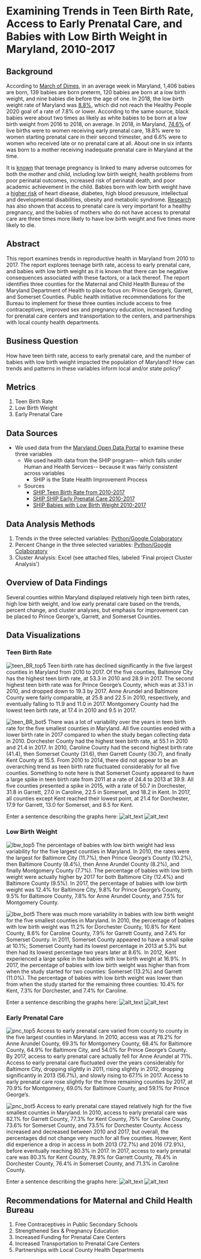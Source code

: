 # Examining Trends in Teen Birth Rate, Access to Early Prenatal Care, and Babies with Low Birth Weight in Maryland, 2010-2017

## Background
According to [March of Dimes](https://www.marchofdimes.org/Peristats/ViewTopic.aspx?reg=24&top=1&lev=0&slev=4), in an average week in Maryland, 1,406 babies are born, 139 babies are born preterm, 120 babies are born at a low birth weight, and nine babies die before the age of one. In 2018, the low birth weight rate of Maryland was [8.8%](https://www.marchofdimes.org/Peristats/ViewTopic.aspx?reg=24&top=4&lev=0&slev=4), which did not reach the Healthy People 2020 goal of a rate of 7.8% or lower. According to the same source, black babies were about two times as likely as white babies to be born at a low birth weight from 2016 to 2018, on average. In 2018, in Maryland, [74.6%](https://www.marchofdimes.org/peristats/ViewTopic.aspx?reg=24&top=5&lev=0&slev=4) of live births were to women receiving early prenatal care, 18.8% were to women starting prenatal care in their second trimester, and 6.6% were to women who received late or no prenatal care at all. About one in six infants was born to a mother receiving inadequate prenatal care in Maryland at the time. 

It is [known](https://www.ncbi.nlm.nih.gov/books/NBK219236/) that teenage pregnancy is linked to many adverse outcomes for both the mother and child, including low birth weight, health problems from poor perinatal outcomes, increased risk of perinatal death, and poor academic achievement in the child. Babies born with low birth weight have a [higher risk](https://www.marchofdimes.org/complications/low-birthweight.aspx.) of heart disease, diabetes, high blood presusure, intellectual and developmental disabilities, obesity and metabolic syndrome. [Research](https://www.womenshealth.gov/a-z-topics/prenatal-care) has also shown that access to prenatal care is very important for a healthy pregnancy, and the babies of mothers who do not have access to prenatal care are three times more likely to have low birth weight and five times more likely to die. 

## Abstract

This report examines trends in reproductive health in Maryland from 2010 to 2017. The report explores teenage birth rate, access to early prenatal care, and babies with low birth weight as it is known that there can be negative consequences associated with these factors, or a lack thereof. The report identifies three counties for the Maternal and Child Health Bureau of the Maryland Department of Health to place focus on: Prince George’s, Garrett, and Somerset Counties. Public health initiative recommendations for the Bureau to implement for these three ounties include access to free contraceptives, improved sex and pregnancy education, increased funding for prenatal care centers and transportation to the centers, and partnerships with local county health departments. 

## Business Question 
How have teen birth rate, access to early prenatal care, and the number of babies with low birth weight impacted the population of Maryland? How can trends and patterns in these variables inform local and/or state policy?

## Metrics 
1. Teen Birth Rate 
2. Low Birth Weight
3. Early Prenatal Care 

## Data Sources
 - We used data from the [Maryland Open Data Portal](https://opendata.maryland.gov/) to examine these three variables
   - We used health data from the SHIP program-- which falls under Human and Health Services-- because it was fairly consistent across variables
      - SHIP is the State Health Improvement Process
   - Sources
      - [SHIP Teen Birth Rate from 2010-2017](https://opendata.maryland.gov/Health-and-Human-Services/SHIP-Teen-Birth-Rate-2010-2017/t8wg-hb7j)
      - [SHIP SHIP Early Prenatal Care 2010-2017](https://opendata.maryland.gov/Health-and-Human-Services/SHIP-Early-Prenatal-Care-2010-2017/48en-6hyz)
      - [SHIP Babies with Low Birth Weight 2010-2017](https://opendata.maryland.gov/Health-and-Human-Services/SHIP-Babies-with-Low-Birth-Weight-2010-2017/cyet-5jd3)

## Data Analysis Methods
1. Trends in the three selected variables: [Python/Google Colaboratory](https://colab.research.google.com/drive/1rCYgMpQ4OhVQOAhwA8zNrKPrlClOcgUA?usp=sharing)
2. Percent Change in the three selected variables: [Python/Google Colaboratory](https://colab.research.google.com/drive/1QUmTvWJn7qQ4KBY9saS84pE6xG56tdcX?usp=sharing)
3. Cluster Analysis: Excel (see attached files, labeled 'Final project Cluster Analysis') 

## Overview of Data Findings 

Several counties within Maryland displayed relatively high teen birth rates, high low birth weight, and low early prenatal care based on the trends, percent change, and cluster analyses, but emphasis for improvement can be placed to Prince George's, Garrett, and Somerset Counties.

## Data Visualizations 

### **Teen Birth Rate** 

![teen_BR_top5](https://user-images.githubusercontent.com/70858878/102546489-b49dca80-4085-11eb-9c94-2395c384a639.png)
Teen birth rate has declined significantly in the five largest counties in Maryland from 2010 to 2017. Of the five counties, Baltimore City has the highest teen birth rate, at 53.3 in 2010 and 28.9 in 2017. The second highest teen birth rate was for Prince George’s County, which was at 33.1 in 2010, and dropped down to 19.3 by 2017. Anne Arundel and Baltimore County were fairly comparable, at 25.8 and 22.5 in 2010, respectively, and eventually falling to 11.9 and 11.0 in 2017. Montgomery County had the lowest teen birth rate, at 17.4 in 2010 and 9.5 in 2017. 

![teen_BR_bot5](https://user-images.githubusercontent.com/70858878/102546539-cb442180-4085-11eb-8841-f9bae7e77e76.png)
There was a lot of variability over the years in teen birth rate for the five smallest counties in Maryland. All five counties ended with a lower birth rate in 2017 compared to when the study began collecting data in 2010. Dorchester County had the highest teen birth rate, at 55.1 in 2010 and 21.4 in 2017. In 2010, Caroline County had the second highest birth rate (41.4), then Somerset County (31.6), then Garrett County (30.7), and finally Kent County at 15.5. From 2010 to 2014, there did not appear to be an overarching trend as teen birth rate fluctuated considerably for all five counties. Something to note here is that Somerset County appeared to have a large spike in teen birth rate from 2011 at a rate of 24.4 to 2013 at 39.9. All five counties presented a spike in 2015, with a rate of 50.7 in Dorchester, 31.8 in Garrett, 27.0 in Caroline, 22.5 in Somerset, and 18.2 in Kent. In 2017, all counties except Kent reached their lowest point, at 21.4 for Dorchester, 17.9 for Garrett, 13.0 for Somerset, and 8.5 for Kent. 


Enter a sentence describing the graphs here:
![alt_text](change-tbr-big.png) 
![alt_text](change-tbr-small.png) 

### **Low Birth Weight** 

![lbw_top5](https://user-images.githubusercontent.com/70858878/102546683-ffb7dd80-4085-11eb-80a7-328255c0223e.png)
The percentage of babies with low birth weight had less variability for the five largest counties in Maryland. In 2010, the rates were the largest for Baltimore City (11.7%), then Prince George’s County (10.2%), then Baltimore County (8.4%), then Anne Arundel County (8.2%), and finally Montgomery County (7.7%). The percentage of babies with low birth weight were actually higher by 2017 for both Baltimore City (12.4%) and Baltimore County (9.5%). In 2017, the percentage of babies with low birth weight was 12.4% for Baltimore City, 9.8% for Prince George’s County, 9.5% for Baltimore County, 7.8% for Anne Arundel County, and 7.5% for Montgomery County. 

![lbw_bot5](https://user-images.githubusercontent.com/70858878/102546687-0181a100-4086-11eb-939b-041e356c99b4.png)
There was much more variability in babies with low birth weight for the five smallest counties in Maryland. In 2010, the percentage of babies with low birth weight was 11.2% for Dorchester County, 10.8% for Kent County, 8.6% for Caroline County, 7.9% for Garrett County, and 7.4% for Somerset County. In 2011, Somerset County appeared to have a small spike at 10.1%; Somerset County had its lowest percentage in 2013 at 5.3% but then had its lowest percentage two years later at 8.6%. In 2012, Kent experienced a large spike in the babies with low birth weight at 16.9%. In 2017, the percentage of babies with low birth weight was higher than from when the study started for two counties: Somerset (13.2%) and Garrett (11.0%). The percentage of babies with low birth weight was lower than from when the study started for the remaining three counties: 10.4% for Kent, 7.3% for Dorchester, and 7.4% for Caroline. 

Enter a sentence describing the graphs here:
![alt_text](change-lbw-big.png) 
![alt_text](change-lbw-small.png) 

### **Early Prenatal Care** 
![pnc_top5](https://user-images.githubusercontent.com/70858878/102546728-11998080-4086-11eb-99f3-19ee2e9b492d.png)
Access to early prenatal care varied from county to county in the five largest counties in Maryland. In 2010, access was at 78.2% for Anne Arundel County, 69.3% for Montgomery County, 68.4% for Baltimore County, 64.9% for Baltimore City, and 54.0% for Prince George’s County. By 2017, access to early prenatal care actually fell for Anne Arundel at 71%. Access to early prenatal care fluctuated over the years considerably for Baltimore City, dropping slightly in 2011, rising slightly in 2012, dropping significantly in 2013 (56.7%), and slowly rising to 67.1% in 2017. Access to early prenatal care rose slightly for the three remaining counties by 2017, at 70.9% for Montgomery, 69.0% for Baltimore County, and 59.1% for Prince George’s.

![pnc_bot5](https://user-images.githubusercontent.com/70858878/102546727-11998080-4086-11eb-9fd5-2d816bbc6728.png)
Access to early prenatal care stayed relatively high for the five smallest counties in Maryland. In 2010, access to early prenatal care was 82.1% for Garrett County, 77.3% for Kent County, 75% for Caroline County, 73.6% for Somerset County, and 73.5% for Dorchester County. Access increased and decreased between 2010 and 2017, but overall, the percentages did not change very much for all five counties. However, Kent did experience a drop in access in both 2013 (72.7%) and 2016 (72.9%), before eventually reaching 80.3% in 2017. In 2017, access to early prenatal care was 80.3% for Kent County, 78.9% for Garrett County, 78.4% in Dorchester County, 76.4% in Somerset County, and 71.3% in Caroline County. 


Enter a sentence describing the graphs here:
![alt_text](change-epc-big.png) 
![alt_text](change-epc-small.png) 

## Recommendations for Maternal and Child Health Bureau
1. Free Contraceptives in Public Secondary Schools 
2. Strengthened Sex & Pregnancy Education 
3. Increased Funding for Prenatal Care Centers 
4. Increased Transportation to Prenatal Care Centers 
5. Partnerships with Local County Health Departments





